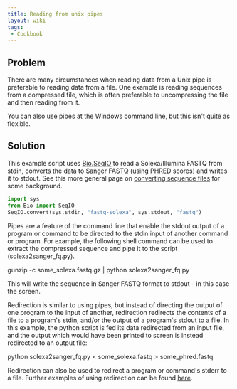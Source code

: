 ```yaml
---
title: Reading from unix pipes
layout: wiki
tags:
 - Cookbook
---
```


Problem
-------

There are many circumstances when reading data from a Unix pipe is
preferable to reading data from a file. One example is reading sequences
from a compressed file, which is often preferable to uncompressing the
file and then reading from it.

You can also use pipes at the Windows command line, but this isn't quite
as flexible.

Solution
--------

This example script uses [Bio.SeqIO](SeqIO "wikilink") to read a
Solexa/Illumina FASTQ from stdin, converts the data to Sanger FASTQ
(using PHRED scores) and writes it to stdout. See this more general page
on [converting sequence files](Converting_sequence_files "wikilink") for
some background.

``` python
import sys
from Bio import SeqIO
SeqIO.convert(sys.stdin, "fastq-solexa", sys.stdout, "fastq")
```

Pipes are a feature of the command line that enable the stdout output of
a program or command to be directed to the stdin input of another
command or program. For example, the following shell command can be used
to extract the compressed sequence and pipe it to the script
(solexa2sanger\_fq.py).

<bash> gunzip -c some\_solexa.fastq.gz | python solexa2sanger\_fq.py
</bash>

This will write the sequence in Sanger FASTQ format to stdout - in this
case the screen.

Redirection is similar to using pipes, but instead of directing the
output of one program to the input of another, redirection redirects the
contents of a file to a program's stdin, and/or the output of a
program's stdout to a file. In this example, the python script is fed
its data redirected from an input file, and the output which would have
been printed to screen is instead redirected to an output file:

<bash> python solexa2sanger\_fq.py &lt; some\_solexa.fastq &gt;
some\_phred.fastq </bash>

Redirection can also be used to redirect a program or command's stderr
to a file. Further examples of using redirection can be found
[here](http://tldp.org/HOWTO/Bash-Prog-Intro-HOWTO-3.html).
